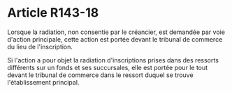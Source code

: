 # Article R143-18

Lorsque la radiation, non consentie par le créancier, est demandée par voie d'action principale, cette action est portée devant le tribunal de commerce du lieu de l'inscription.

Si l'action a pour objet la radiation d'inscriptions prises dans des ressorts différents sur un fonds et ses succursales, elle est portée pour le tout devant le tribunal de commerce dans le ressort duquel se trouve l'établissement principal.
